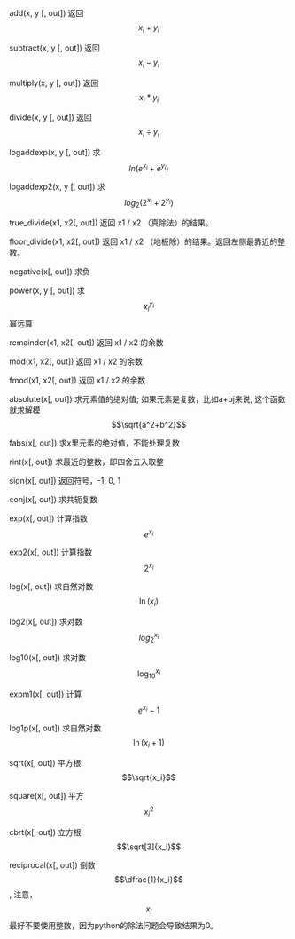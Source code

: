 add\(x, y \[, out\]\)             返回 $$x_i + y_i$$

subtract\(x, y \[, out\]\)     返回 $$x_i - y_i$$

multiply\(x, y \[, out\]\)      返回 $$x_i * y_i$$

divide\(x, y \[, out\]\)         返回 $$x_i \div y_i$$

logaddexp\(x, y \[, out\]\)      求 $$ln(e^{x_i}+e^{y_i})$$

logaddexp2\(x, y \[, out\]\)    求$$log_2{(2^{x_i} + 2^{y_i})}$$

true\_divide\(x1, x2\[, out\]\)     返回 x1 / x2 （真除法）的结果。

floor\_divide\(x1, x2\[, out\]\)    返回 x1 / x2 （地板除）的结果。返回左侧最靠近的整数。

negative\(x\[, out\]\)      求负

power\(x, y \[, out\]\)     求$$x_i^{y_i}$$幂远算

remainder\(x1, x2\[, out\]\)    返回 x1 / x2 的余数

mod\(x1, x2\[, out\]\)             返回 x1 / x2 的余数

fmod\(x1, x2\[, out\]\)           返回 x1 / x2 的余数

absolute\(x\[, out\]\)    求元素值的绝对值; 如果元素是复数，比如a+bj来说,  这个函数就求解模 $$\sqrt{a^2+b^2}$$

fabs\(x\[, out\]\)           求x里元素的绝对值，不能处理复数

rint\(x\[, out\]\)       求最近的整数，即四舍五入取整

sign\(x\[, out\]\)      返回符号，-1, 0, 1

conj\(x\[, out\]\)      求共轭复数

exp\(x\[, out\]\)        计算指数 $$e^{x_i}$$

exp2\(x\[, out\]\)      计算指数 $$2^{x_i}$$

log\(x\[, out\]\)         求自然对数 $$\ln(x_i)$$

log2\(x\[, out\]\)       求对数 $$log_2^{x_i}$$

log10\(x\[, out\]\)     求对数 $$\log_{10}^{x_i}$$

expm1\(x\[, out\]\)   计算 $$e^{x_i}-1$$

log1p\(x\[, out\]\)     求自然对数 $$\ln(x_i+1)$$

sqrt\(x\[, out\]\)        平方根$$\sqrt{x_i}$$

square\(x\[, out\]\)   平方$${x_i}^2$$

cbrt\(x\[, out\]\)        立方根 $$\sqrt[3]{x_i}$$

reciprocal\(x\[, out\]\)    倒数$$\dfrac{1}{x_i}$$,  注意，$$x_i$$最好不要使用整数，因为python的除法问题会导致结果为0。

